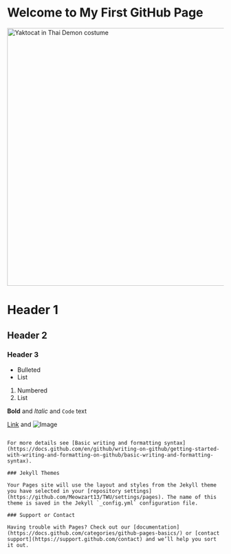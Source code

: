 <html lang="eng-US" dir="ltr" >
<head>
<meta charset="UTF-8">
  <link rel="CSSpalette" href="CSSpalette.c">
</head>
</html>

# Welcome to My First GitHub Page

<div role="img" aria-label="Yaktocat">
  <img src="https://octodex.github.com/images/yaktocat.png"
  src= https://octodex.github.com/images/yaktocat.png 2x, 
        https://octodex.github.com/images/yaktocat.png 3x,
        https://octodex.github.com/images/yaktocat.png 4x, 
        alt="Yaktocat in Thai Demon costume"
    width="600" height="600">
  </div>



# Header 1
## Header 2
### Header 3

- Bulleted
- List

1. Numbered
2. List

**Bold** and _Italic_ and `Code` text

[Link](url) and ![Image](src)
```

For more details see [Basic writing and formatting syntax](https://docs.github.com/en/github/writing-on-github/getting-started-with-writing-and-formatting-on-github/basic-writing-and-formatting-syntax).

### Jekyll Themes

Your Pages site will use the layout and styles from the Jekyll theme you have selected in your [repository settings](https://github.com/Meowzart13/TWU/settings/pages). The name of this theme is saved in the Jekyll `_config.yml` configuration file.

### Support or Contact

Having trouble with Pages? Check out our [documentation](https://docs.github.com/categories/github-pages-basics/) or [contact support](https://support.github.com/contact) and we’ll help you sort it out.
